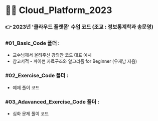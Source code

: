 # 🧑‍🏫 Cloud_Platform_2023
### 👉 2023년 '클라우드 플랫폼' 수업 코드 (조교 : 정보통계학과 송문영)

### #01_Basic_Code 폴더 : 
* 교수님께서 올려주신 강의안 코드 대표 예시 
* 참고서적 - 파이썬 자료구조와 알고리즘 for Beginner (우재남 지음)

### #02_Exercise_Code 폴더 :
* 예제 풀이 코드

### #03_Adavanced_Exercise_Code 폴더 : 
* 심화 문제 풀이 코드
